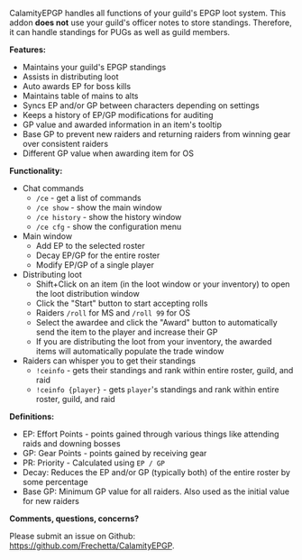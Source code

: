 CalamityEPGP handles all functions of your guild's EPGP loot system. This addon **does not** use your guild's officer notes to store standings. Therefore, it can handle standings for PUGs as well as guild members.

**Features:**

- Maintains your guild's EPGP standings
- Assists in distributing loot
- Auto awards EP for boss kills
- Maintains table of mains to alts
- Syncs EP and/or GP between characters depending on settings
- Keeps a history of EP/GP modifications for auditing
- GP value and awarded information in an item's tooltip
- Base GP to prevent new raiders and returning raiders from winning gear over consistent raiders
- Different GP value when awarding item for OS

**Functionality:**

- Chat commands
    - `/ce` - get a list of commands
    - `/ce show` - show the main window
    - `/ce history` - show the history window
    - `/ce cfg` - show the configuration menu
- Main window
    - Add EP to the selected roster
    - Decay EP/GP for the entire roster
    - Modify EP/GP of a single player
- Distributing loot
    - Shift+Click on an item (in the loot window or your inventory) to open the loot distribution window
    - Click the "Start" button to start accepting rolls
    - Raiders `/roll` for MS and `/roll 99` for OS
    - Select the awardee and click the "Award" button to automatically send the item to the player and increase their GP
    - If you are distributing the loot from your inventory, the awarded items will automatically populate the trade window
- Raiders can whisper you to get their standings
    - `!ceinfo` - gets their standings and rank within entire roster, guild, and raid
    - `!ceinfo {player}` - gets `player`'s standings and rank within entire roster, guild, and raid

**Definitions:**

- EP: Effort Points - points gained through various things like attending raids and downing bosses
- GP: Gear Points - points gained by receiving gear
- PR: Priority - Calculated using `EP / GP`
- Decay: Reduces the EP and/or GP (typically both) of the entire roster by some percentage
- Base GP: Minimum GP value for all raiders. Also used as the initial value for new raiders

**Comments, questions, concerns?**

Please submit an issue on Github: https://github.com/Frechetta/CalamityEPGP.
